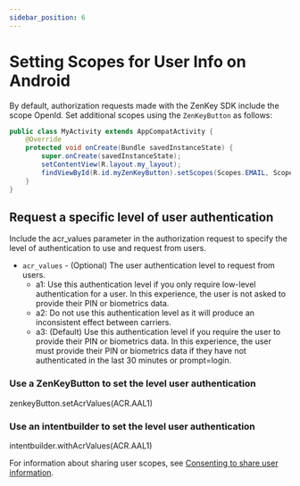 ```yaml
---
sidebar_position: 6
---
```


# Setting Scopes for User Info on Android

By default, authorization requests made with the ZenKey SDK include the scope OpenId. Set additional scopes using the `ZenKeyButton` as follows:

```java
public class MyActivity extends AppCompatActivity {
    @Override
    protected void onCreate(Bundle savedInstanceState) {
        super.onCreate(savedInstanceState);
        setContentView(R.layout.my_layout);
        findViewById(R.id.myZenKeyButton).setScopes(Scopes.EMAIL, Scopes.fromValue("Any"));
    }
}
```

## Request a specific level of user authentication

 Include the acr_values parameter in the authorization request to specify the level of authentication to use and request from users.

* `acr_values`  - (Optional) The user authentication level to request from users.
    - a1: Use this authentication level if you only require low-level authentication for a user. In this experience, the user is not asked to provide their PIN or biometrics data.
    -  a2: Do not use this authentication level as it will produce an inconsistent effect between carriers.
    - a3: (Default) Use this authentication level if you require the user to provide their PIN or biometrics data. In this experience, the user must provide their PIN or biometrics data if they have not authenticated in the last 30 minutes or prompt=login.

### Use a ZenKeyButton to set the level user authentication

zenkeyButton.setAcrValues(ACR.AAL1)

### Use an intentbuilder to set the level user authentication
intentbuilder.withAcrValues(ACR.AAL1)

For information about sharing user scopes, see [Consenting to share user information](../../additional-topics/consenting-to-share-user-information.md).